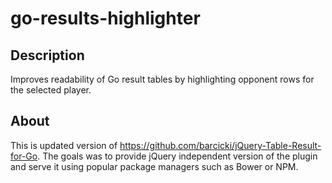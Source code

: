 # go-results-highlighter

## Description

Improves readability of Go result tables by highlighting opponent rows for the selected player.

## About

This is updated version of https://github.com/barcicki/jQuery-Table-Result-for-Go.
The goals was to provide jQuery independent version of the plugin and serve it
using popular package managers such as Bower or NPM.

